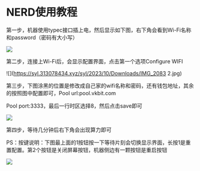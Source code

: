 # NERD使用教程

第一步，机器使用typec接口插上电，然后显示如下图，右下角会看到Wi-Fi名称和password（密码有大小写）

![](https://syl.313078434.xyz/syl/2023/10/Downloads/IMG_2131.jpg)

第二步，连接上Wi-Fi后，会显示配置界面，点击第一个选项Configure WIFI

![](https://syl.313078434.xyz/syl/2023/10/Downloads/IMG_2083 2.jpg)

第三步，下图涂黑的位置是修改成自己家的wifi名称和密码，还有钱包地址，其余的按照图中配置即可，Pool url:pool.vkbit.com 

Pool port:3333，最后一行时区选择8，然后点击save即可

![](https://syl.313078434.xyz/syl/2023/10/Downloads/IMG_2089.jpg)



第四步，等待几分钟后右下角会出现算力即可

PS：按键说明：下图最上面的1按钮按一下等待片刻会切换显示界面，长按1是重置配置。第2个按钮是关闭屏幕按钮，机器侧边有一颗按钮是重启按钮

![](https://syl.313078434.xyz/syl/2023/10/Downloads/IMG_2133.jpg)







